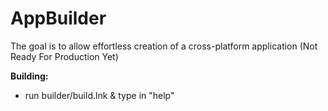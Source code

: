# AppBuilder
 
The goal is to allow effortless creation of a cross-platform application (Not Ready For Production Yet)


**Building:**

   - run builder/build.lnk & type in "help"

